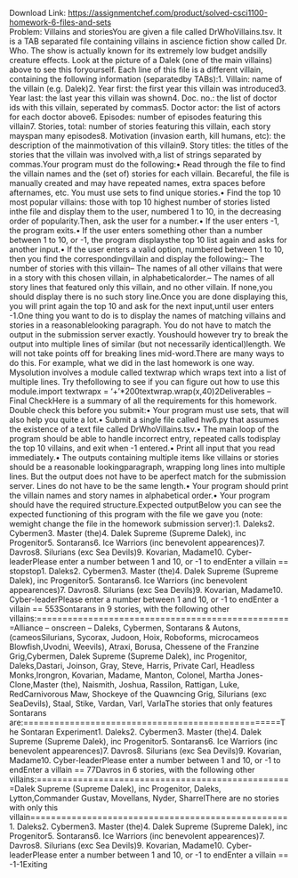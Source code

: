 Download Link: https://assignmentchef.com/product/solved-csci1100-homework-6-files-and-sets
<br>
Problem: Villains and storiesYou are given a file called DrWhoVillains.tsv. It is a TAB separated file containing villains in ascience fiction show called Dr. Who. The show is actually known for its extremely low budget andsilly creature effects. Look at the picture of a Dalek (one of the main villains) above to see this foryourself. Each line of this file is a different villain, containing the following information (separatedby TABs):1. Villain: name of the villain (e.g. Dalek)2. Year first: the first year this villain was introduced3. Year last: the last year this villain was shown4. Doc. no.: the list of doctor ids with this villain, seperated by commas5. Doctor actor: the list of actors for each doctor above6. Episodes: number of episodes featuring this villain7. Stories, total: number of stories featuring this villain, each story mayspan many episodes8. Motivation (invasion earth, kill humans, etc): the description of the mainmotivation of this villain9. Story titles: the titles of the stories that the villain was involved with,a list of strings separated by commas.Your program must do the following:• Read through the file to find the villain names and the (set of) stories for each villain. Becareful, the file is manually created and may have repeated names, extra spaces before afternames, etc. You must use sets to find unique stories.• Find the top 10 most popular villains: those with top 10 highest number of stories listed inthe file and display them to the user, numbered 1 to 10, in the decreasing order of popularity.Then, ask the user for a number.• If the user enters -1, the program exits.• If the user enters something other than a number between 1 to 10, or -1, the program displaysthe top 10 list again and asks for another input.• If the user enters a valid option, numbered between 1 to 10, then you find the correspondingvillain and display the following:– The number of stories with this villain– The names of all other villains that were in a story with this chosen villain, in alphabeticalorder.– The names of all story lines that featured only this villain, and no other villain. If none,you should display there is no such story line.Once you are done displaying this, you will print again the top 10 and ask for the next input,until user enters -1.One thing you want to do is to display the names of matching villains and stories in a reasonablelooking paragraph. You do not have to match the output in the submission server exactly. Youshould however try to break the output into multiple lines of similar (but not necessarily identical)length. We will not take points off for breaking lines mid-word.There are many ways to do this. For example, what we did in the last homework is one way. Mysolution involves a module called textwrap which wraps text into a list of multiple lines. Try thefollowing to see if you can figure out how to use this module.import textwrapx = ‘+’*200textwrap.wrap(x,40)2Deliverables – Final CheckHere is a summary of all the requirements for this homework. Double check this before you submit:• Your program must use sets, that will also help you quite a lot.• Submit a single file called hw6.py that assumes the existence of a text file called DrWhoVillains.tsv.• The main loop of the program should be able to handle incorrect entry, repeated calls todisplay the top 10 villains, and exit when -1 entered.• Print all input that you read immediately.• The outputs containing multiple items like villains or stories should be a reasonable lookingparagraph, wrapping long lines into multiple lines. But the output does not have to be aperfect match for the submission server. Lines do not have to be the same length.• Your program should print the villain names and story names in alphabetical order.• Your program should have the required structure.Expected outputBelow you can see the expected functioning of this program with the file we gave you (note: wemight change the file in the homework submission server):1. Daleks2. Cybermen3. Master (the)4. Dalek Supreme (Supreme Dalek), inc Progenitor5. Sontarans6. Ice Warriors (inc benevolent appearences)7. Davros8. Silurians (exc Sea Devils)9. Kovarian, Madame10. Cyber-leaderPlease enter a number between 1 and 10, or -1 to endEnter a villain == stopstop1. Daleks2. Cybermen3. Master (the)4. Dalek Supreme (Supreme Dalek), inc Progenitor5. Sontarans6. Ice Warriors (inc benevolent appearences)7. Davros8. Silurians (exc Sea Devils)9. Kovarian, Madame10. Cyber-leaderPlease enter a number between 1 and 10, or -1 to endEnter a villain == 553Sontarans in 9 stories, with the following other villains:==================================================Alliance – onscreen – Daleks, Cybermen, Sontarans &amp; Autons, (cameosSilurians, Sycorax, Judoon, Hoix, Roboforms, microcameos Blowfish,Uvodni, Weevils), Atraxi, Borusa, Chessene of the Franzine Grig,Cybermen, Dalek Supreme (Supreme Dalek), inc Progenitor, Daleks,Dastari, Joinson, Gray, Steve, Harris, Private Carl, Headless Monks,Irongron, Kovarian, Madame, Manton, Colonel, Martha Jones- Clone,Master (the), Naismith, Joshua, Rassilon, Rattigan, Luke, RedCarnivorous Maw, Shockeye of the Quawncing Grig, Silurians (exc SeaDevils), Staal, Stike, Vardan, Varl, VarlaThe stories that only features Sontarans are:==================================================The Sontaran Experiment1. Daleks2. Cybermen3. Master (the)4. Dalek Supreme (Supreme Dalek), inc Progenitor5. Sontarans6. Ice Warriors (inc benevolent appearences)7. Davros8. Silurians (exc Sea Devils)9. Kovarian, Madame10. Cyber-leaderPlease enter a number between 1 and 10, or -1 to endEnter a villain == 77Davros in 6 stories, with the following other villains:==================================================Dalek Supreme (Supreme Dalek), inc Progenitor, Daleks, Lytton,Commander Gustav, Movellans, Nyder, SharrelThere are no stories with only this villain==================================================1. Daleks2. Cybermen3. Master (the)4. Dalek Supreme (Supreme Dalek), inc Progenitor5. Sontarans6. Ice Warriors (inc benevolent appearences)7. Davros8. Silurians (exc Sea Devils)9. Kovarian, Madame10. Cyber-leaderPlease enter a number between 1 and 10, or -1 to endEnter a villain == -1-1Exiting